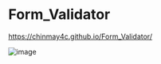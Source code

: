 # Form_Validator

https://chinmay4c.github.io/Form_Validator/

![image](https://github.com/user-attachments/assets/318d0369-2691-46d7-a23a-fd950208784c)
